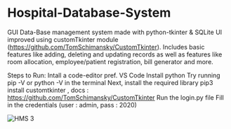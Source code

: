 # Hospital-Database-System
GUI Data-Base management system made with python-tkinter & SQLite
UI improved using customTkinter module (https://github.com/TomSchimansky/CustomTkinter).
Includes basic features like adding, deleting and updating records as well as features like room allocation, employee/patient registration, bill generator and more.

Steps to Run: 
Intall a code-editor pref. VS Code
Install python
Try running pip -V or python -V in the terminal
Next, install the required library pip3 install customtkinter , docs : https://github.com/TomSchimansky/CustomTkinter
Run the login.py file
Fill in the credentials (user : admin, pass : 2020)

![HMS 3](https://github.com/vishj11/Hospital-Database-System/assets/166241189/7220639b-b262-4f4e-8722-a4d9ab8e7b5a)
